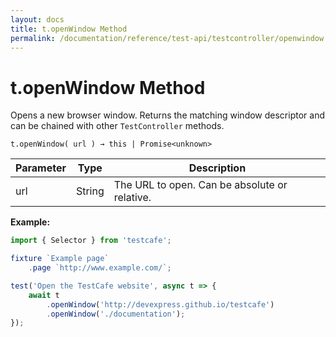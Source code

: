 ```yaml
---
layout: docs
title: t.openWindow Method
permalink: /documentation/reference/test-api/testcontroller/openwindow.html
---
```


# t.openWindow Method

Opens a new browser window. Returns the matching window descriptor and can be chained with other `TestController` methods.

```text
t.openWindow( url ) → this | Promise<unknown>
```

Parameter | Type | Description
--------- | ---- | ------------
url | String | The URL to open. Can be absolute or relative.

**Example:**

```js
import { Selector } from 'testcafe';

fixture `Example page`
    .page `http://www.example.com/`;

test('Open the TestCafe website', async t => {
    await t
        .openWindow('http://devexpress.github.io/testcafe')
        .openWindow('./documentation');
});
```
